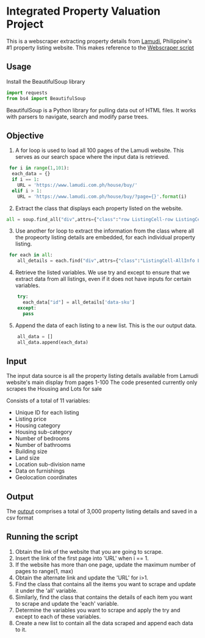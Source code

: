 # Integrated Property Valuation Project
This is a webscraper extracting property details from [Lamudi](https://www.lamudi.com.ph/), Philippine's #1 property listing website.
This makes reference to the [Webscraper script](https://github.com/notlonelee/Integrated-Property-Valuation/blob/main/Webscraper)

## Usage
Install the BeautifulSoup library
```python
import requests
from bs4 import BeautifulSoup
```
BeautifulSoup is a Python library for pulling data out of HTML files. It works with parsers to navigate, search and modify parse trees. 

## Objective
1. A for loop is used to load all 100 pages of the Lamudi website. This serves as our search space where the input data is retrieved. 
```python
 for i in range(1,101): 
  each_data = {} 
  if i == 1: 
    URL = 'https://www.lamudi.com.ph/house/buy/' 
  elif i > 1: 
    URL = 'https://www.lamudi.com.ph/house/buy/?page={}'.format(i) 
 ```
2. Extract the class that displays each property listed on the website.  
```python
all = soup.find_all("div",attrs={"class":"row ListingCell-row ListingCell-agent-redesign"}) 
```
3. Use another for loop to extract the information from the class where all the propeorty listing details are embedded, for each individual property listing. 
```python
 for each in all: 
    all_details = each.find("div",attrs={"class":"ListingCell-AllInfo ListingUnit"}) 
```
4. Retrieve the listed variables. We use try and except to ensure that we extract data from all listings, even if it does not have inputs for certain variables. 
```python
    try:
      each_data["id"] = all_details['data-sku']
    except:
      pass
```
5. Append the data of each listing to a new list. This is the our output data. 
```python
    all_data = [] 
    all_data.append(each_data) 
```

## Input
The input data source is all the property listing details available from Lamudi website's main display from pages 1-100
The code presented currently only scrapes the Housing and Lots for sale

Consists of a total of 11 variables:
- Unique ID for each listing
- Listing price
- Housing category
- Housing sub-category
- Number of bedrooms
- Number of bathrooms
- Building size
- Land size
- Location sub-division name
- Data on furnishings
- Geolocation coordinates 


## Output
The [output](https://github.com/notlonelee/Integrated-Property-Valuation/blob/main/Webscraper%20Results.csv) comprises a total of 3,000 property listing details and saved in a csv format 

## Running the script
1. Obtain the link of the website that you are going to scrape.
2. Insert the link of the first page into 'URL' when i == 1. 
3. If the website has more than one page, update the maximum number of pages to range(1, max)
4. Obtain the alternate link and update the 'URL' for i>1. 
5. Find the class that contains all the items you want to scrape and update it under the 'all' variable. 
6. Similarly, find the class that contains the details of each item you want to scrape and update the 'each' variable. 
7. Determine the variables you want to scrape and apply the try and except to each of these variables. 
8. Create a new list to contain all the data scraped and append each data to it. 
